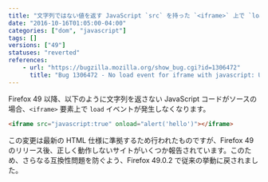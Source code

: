 ```yaml
---
title: "文字列ではない値を返す JavaScript `src` を持った `<iframe>` 上で `load` イベントが発生しなくなりました"
date: "2016-10-16T01:05:00-04:00"
categories: ["dom", "javascript"]
tags: []
versions: ["49"]
statuses: "reverted"
references:
    - url: "https://bugzilla.mozilla.org/show_bug.cgi?id=1306472"
      title: "Bug 1306472 - No load event for iframe with javascript: URI that doesn't return a string"
---
```

Firefox 49 以降、以下のように文字列を返さない JavaScript コードがソースの場合、`<iframe>` 要素上で `load` イベントが発生しなくなります。

```html
<iframe src="javascript:true" onload="alert('hello')"></iframe>
```

この変更は最新の HTML 仕様に準拠するため行われたものですが、Firefox 49 のリリース後、正しく動作しないサイトがいくつか報告されています。このため、さらなる互換性問題を防ぐよう、Firefox 49.0.2 で従来の挙動に戻されました。
